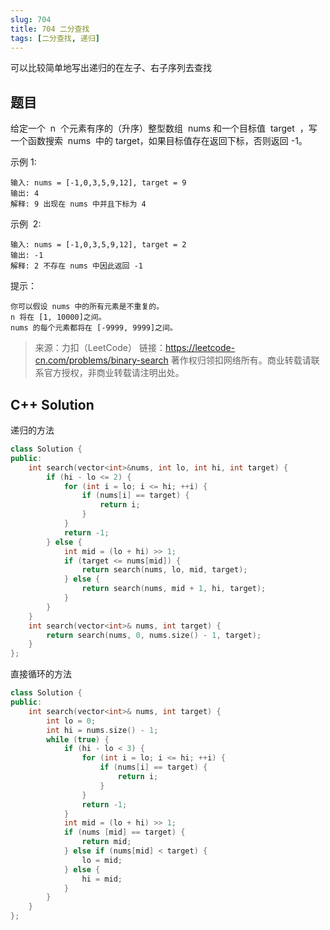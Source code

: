 ```yaml
---
slug: 704
title: 704 二分查找
tags: [二分查找, 递归]
---
```


可以比较简单地写出递归的在左子、右子序列去查找

<!-- truncate -->

## 题目

给定一个  n  个元素有序的（升序）整型数组  nums 和一个目标值  target  ，写一个函数搜索  nums  中的 target，如果目标值存在返回下标，否则返回 -1。

示例 1:

```
输入: nums = [-1,0,3,5,9,12], target = 9
输出: 4
解释: 9 出现在 nums 中并且下标为 4
```

示例  2:

```
输入: nums = [-1,0,3,5,9,12], target = 2
输出: -1
解释: 2 不存在 nums 中因此返回 -1
```

提示：

```
你可以假设 nums 中的所有元素是不重复的。
n 将在 [1, 10000]之间。
nums 的每个元素都将在 [-9999, 9999]之间。
```

> 来源：力扣（LeetCode）
> 链接：https://leetcode-cn.com/problems/binary-search
> 著作权归领扣网络所有。商业转载请联系官方授权，非商业转载请注明出处。

## C++ Solution

递归的方法

```cpp
class Solution {
public:
    int search(vector<int>&nums, int lo, int hi, int target) {
        if (hi - lo <= 2) {
            for (int i = lo; i <= hi; ++i) {
                if (nums[i] == target) {
                    return i;
                }
            }
            return -1;
        } else {
            int mid = (lo + hi) >> 1;
            if (target <= nums[mid]) {
                return search(nums, lo, mid, target);
            } else {
                return search(nums, mid + 1, hi, target);
            }
        }
    }
    int search(vector<int>& nums, int target) {
        return search(nums, 0, nums.size() - 1, target);
    }
};
```

直接循环的方法

```cpp
class Solution {
public:
    int search(vector<int>& nums, int target) {
        int lo = 0;
        int hi = nums.size() - 1;
        while (true) {
            if (hi - lo < 3) {
                for (int i = lo; i <= hi; ++i) {
                    if (nums[i] == target) {
                        return i;
                    }
                }
                return -1;
            }
            int mid = (lo + hi) >> 1;
            if (nums [mid] == target) {
                return mid;
            } else if (nums[mid] < target) {
                lo = mid;
            } else {
                hi = mid;
            }
        }
    }
};
```
